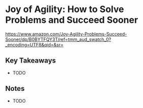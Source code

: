 # Joy of Agility: How to Solve Problems and Succeed Sooner

<https://www.amazon.com/Joy-Agility-Problems-Succeed-Sooner/dp/B0BYTFQY3T/ref=tmm_aud_swatch_0?_encoding=UTF8&qid=&sr=>

## Key Takeaways

* TODO

## Notes

* TODO
